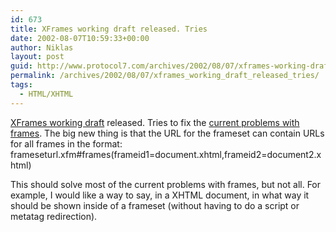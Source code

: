 ```yaml
---
id: 673
title: XFrames working draft released. Tries
date: 2002-08-07T10:59:33+00:00
author: Niklas
layout: post
guid: http://www.protocol7.com/archives/2002/08/07/xframes-working-draft-released-tries/
permalink: /archives/2002/08/07/xframes_working_draft_released_tries/
tags:
  - HTML/XHTML
---
```

<div class='microid-d013542393617c2a97a74a10c4655053d3933e97'>
  <p>
    <a href="http://www.w3.org/TR/xframes/">XFrames working draft</a> released. Tries to fix the <a href="http://www.w3.org/TR/xframes/#s_intro">current problems with frames</a>. The big new thing is that the URL for the frameset can contain URLs for all frames in the format:<br /> frameseturl.xfm#frames(frameid1=document.xhtml,frameid2=document2.xhtml)
  </p>
  
  <p>
    This should solve most of the current problems with frames, but not all. For example, I would like a way to say, in a XHTML document, in what way it should be shown inside of a frameset (without having to do a script or metatag redirection).
  </p>
</div>